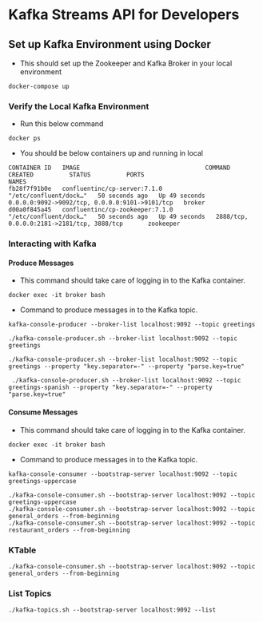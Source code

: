# Kafka Streams API for Developers


## Set up Kafka Environment using Docker

- This should set up the Zookeeper and Kafka Broker in your local environment

```aidl
docker-compose up
```

### Verify the Local Kafka Environment

- Run this below command

```
docker ps
```

- You should be below containers up and running in local

```
CONTAINER ID   IMAGE                                   COMMAND                  CREATED          STATUS          PORTS                                            NAMES
fb28f7f91b0e   confluentinc/cp-server:7.1.0            "/etc/confluent/dock…"   50 seconds ago   Up 49 seconds   0.0.0.0:9092->9092/tcp, 0.0.0.0:9101->9101/tcp   broker
d00a0f845a45   confluentinc/cp-zookeeper:7.1.0         "/etc/confluent/dock…"   50 seconds ago   Up 49 seconds   2888/tcp, 0.0.0.0:2181->2181/tcp, 3888/tcp       zookeeper
```

### Interacting with Kafka

#### Produce Messages

- This  command should take care of logging in to the Kafka container.

```
docker exec -it broker bash
```

- Command to produce messages in to the Kafka topic.

```
kafka-console-producer --broker-list localhost:9092 --topic greetings
```

```
./kafka-console-producer.sh --broker-list localhost:9092 --topic greetings
```

```
./kafka-console-producer.sh --broker-list localhost:9092 --topic greetings --property "key.separator=-" --property "parse.key=true"

```

```
 ./kafka-console-producer.sh --broker-list localhost:9092 --topic greetings-spanish --property "key.separator=-" --property "parse.key=true"
```

#### Consume Messages

- This  command should take care of logging in to the Kafka container.

```
docker exec -it broker bash
```
- Command to produce messages in to the Kafka topic.

```
kafka-console-consumer --bootstrap-server localhost:9092 --topic greetings-uppercase
```

```
./kafka-console-consumer.sh --bootstrap-server localhost:9092 --topic greetings-uppercase
./kafka-console-consumer.sh --bootstrap-server localhost:9092 --topic general_orders --from-beginning
./kafka-console-consumer.sh --bootstrap-server localhost:9092 --topic restaurant_orders --from-beginning
```

### KTable

```
./kafka-console-consumer.sh --bootstrap-server localhost:9092 --topic general_orders --from-beginning
```

### List Topics

```
./kafka-topics.sh --bootstrap-server localhost:9092 --list
```
